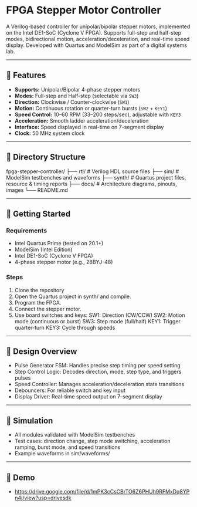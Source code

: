 # FPGA Stepper Motor Controller

A Verilog-based controller for unipolar/bipolar stepper motors, implemented on the Intel DE1-SoC (Cyclone V FPGA). Supports full-step and half-step modes, bidirectional motion, acceleration/deceleration, and real-time speed display. Developed with Quartus and ModelSim as part of a digital systems lab.

---

## 🔧 Features

- **Supports:** Unipolar/Bipolar 4-phase stepper motors
- **Modes:** Full-step and Half-step (selectable via `SW3`)
- **Direction:** Clockwise / Counter-clockwise (`SW1`)
- **Motion:** Continuous rotation or quarter-turn bursts (`SW2` + `KEY1`)
- **Speed Control:** 10–60 RPM (33–200 steps/sec), adjustable with `KEY3`
- **Acceleration:** Smooth ladder acceleration/deceleration
- **Interface:** Speed displayed in real-time on 7-segment display
- **Clock:** 50 MHz system clock

---

## 📁 Directory Structure

fpga-stepper-controller/
├── rtl/ # Verilog HDL source files
├── sim/ # ModelSim testbenches and waveforms
├── synth/ # Quartus project files, resource & timing reports
├── docs/ # Architecture diagrams, pinouts, images
└── README.md

---

## 🚀 Getting Started

### Requirements

- Intel Quartus Prime (tested on 20.1+)
- ModelSim (Intel Edition)
- Intel DE1-SoC (Cyclone V FPGA)
- 4-phase stepper motor (e.g., 28BYJ-48)

### Steps

1. Clone the repository
2. Open the Quartus project in synth/ and compile.
3. Program the FPGA.
4. Connect the stepper motor.
5. Use board switches and keys:
  SW1: Direction (CW/CCW)
  SW2: Motion mode (continuous or burst)
  SW3: Step mode (full/half)
  KEY1: Trigger quarter-turn
  KEY3: Cycle through speeds

---

## 📐 Design Overview

- Pulse Generator FSM: Handles precise step timing per speed setting
- Step Control Logic: Decodes direction, mode, step type, and triggers pulses
- Speed Controller: Manages acceleration/deceleration state transitions
- Debouncers: For reliable switch and key input
- Display Driver: Real-time speed output on 7-segment display

---

## 🧪 Simulation
- All modules validated with ModelSim testbenches
- Test cases: direction change, step mode switching, acceleration ramping, burst mode, and speed transitions
- Example waveforms in sim/waveforms/

---

## 🎥 Demo
- https://drive.google.com/file/d/1mPK3cCsCBrTO6Z6PHUh9RFMxDq8YPn4j/view?usp=drivesdk
